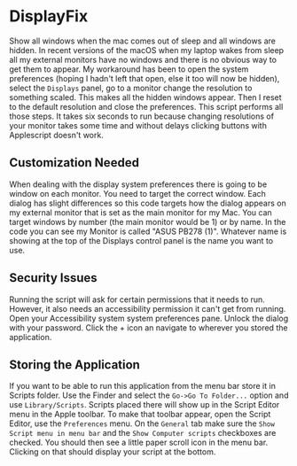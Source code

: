 # DisplayFix

Show all windows when the mac comes out of sleep and all windows are hidden. In recent
versions of the macOS when my laptop wakes from sleep all my external monitors have no windows and
there is no obvious way to get them to appear. My workaround has been to open the system preferences 
(hoping I hadn't left that open, else it too will now be hidden), select the `Displays` panel, go to a monitor
change the resolution to something scaled. This makes all the hidden windows appear. Then I reset to the default resolution and close the preferences. This script performs all those steps. It takes six seconds to run because changing resolutions of your monitor takes some
time and without delays clicking buttons with Applescript doesn't work.  

## Customization Needed
 
 When dealing with the display system preferences there is going to be window
 on each monitor. You need to target the correct window. Each dialog has slight 
 differences so this code targets how the dialog appears on my external monitor
 that is set as the main monitor for my Mac. You can target windows by number 
 (the main monitor would be 1) or by name. In the code you can see my Monitor is
 called "ASUS PB278 (1)". Whatever name is showing at the top of the Displays control 
 panel is the name you want to use.

## Security Issues

Running the script will ask for certain permissions that it needs to run. However, it also 
needs an accessibility permission it can't get from running. Open your Accessibility system
system preferences pane. Unlock the dialog with your password. Click the + icon an navigate to
wherever you stored the application.

## Storing the Application

If you want to be able to run this application from the menu bar store it in Scripts folder.
Use the Finder and select the `Go->Go To Folder...` option and use `Library/Scripts`. Scripts 
placed there will show up in the Script Editor menu in the Apple toolbar. To make that toolbar
appear, open the Script Editor, use the `Preferences` menu. On the `General` tab make sure the `Show Script menu in menu bar` and the `Show Computer scripts` checkboxes are checked. You should then see a little paper scroll icon in the menu bar. Clicking on that should display your script at the bottom. 
